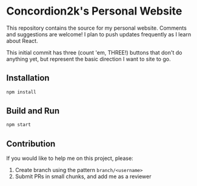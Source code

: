 # Concordion2k's Personal Website

This repository contains the source for my personal website. Comments and suggestions are welcome! I plan to push updates frequently as I learn about React.

This initial commit has three (count 'em, THREE!) buttons that don't do anything yet, but represent the basic direction I want to site to go.

## Installation

```bash
npm install
```

## Build and Run

```bash
npm start
```

## Contribution

If you would like to help me on this project, please:

1. Create branch using the pattern `branch/<username>`
2. Submit PRs in small chunks, and add me as a reviewer